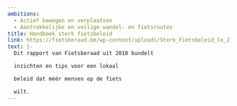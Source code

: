 ```yaml
---
ambitions:
  - Actief bewegen en verplaatsen
  - Aantrekkelijke en veilige wandel- en fietsroutes
title: Handboek sterk fietsbeleid
link: https://fietsberaad.be/wp-content/uploads/Sterk_Fietsbeleid_lo_2.pdf
text: |-
  Dit rapport van Fietsberaad uit 2018 bundelt

  inzichten en tips voor een lokaal

  beleid dat méér mensen op de fiets

  wilt.
---
```

